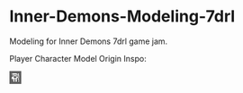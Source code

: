 # Inner-Demons-Modeling-7drl
Modeling for Inner Demons 7drl game jam.

Player Character Model Origin Inspo:

![Main Character](main-char.png)
